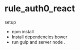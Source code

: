# rule_auth0_react

setup
  - npm install
  - Install dependencies bower
  - run gulp and server node .
